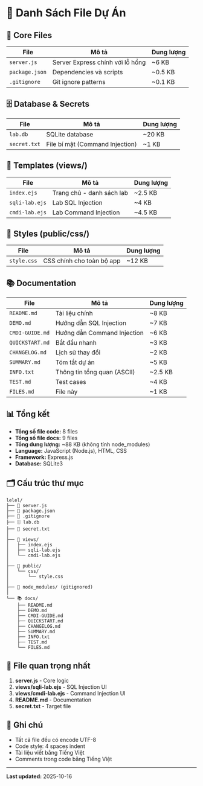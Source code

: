 # 📂 Danh Sách File Dự Án

## 🔧 Core Files

| File | Mô tả | Dung lượng |
|------|-------|-----------|
| `server.js` | Server Express chính với lỗ hổng | ~6 KB |
| `package.json` | Dependencies và scripts | ~0.5 KB |
| `.gitignore` | Git ignore patterns | ~0.1 KB |

## 🗄️ Database & Secrets

| File | Mô tả | Dung lượng |
|------|-------|-----------|
| `lab.db` | SQLite database | ~20 KB |
| `secret.txt` | File bí mật (Command Injection) | ~1 KB |

## 🎨 Templates (views/)

| File | Mô tả | Dung lượng |
|------|-------|-----------|
| `index.ejs` | Trang chủ - danh sách lab | ~2.5 KB |
| `sqli-lab.ejs` | Lab SQL Injection | ~4 KB |
| `cmdi-lab.ejs` | Lab Command Injection | ~4.5 KB |

## 💅 Styles (public/css/)

| File | Mô tả | Dung lượng |
|------|-------|-----------|
| `style.css` | CSS chính cho toàn bộ app | ~12 KB |

## 📚 Documentation

| File | Mô tả | Dung lượng |
|------|-------|-----------|
| `README.md` | Tài liệu chính | ~8 KB |
| `DEMO.md` | Hướng dẫn SQL Injection | ~7 KB |
| `CMDI-GUIDE.md` | Hướng dẫn Command Injection | ~6 KB |
| `QUICKSTART.md` | Bắt đầu nhanh | ~3 KB |
| `CHANGELOG.md` | Lịch sử thay đổi | ~2 KB |
| `SUMMARY.md` | Tóm tắt dự án | ~5 KB |
| `INFO.txt` | Thông tin tổng quan (ASCII) | ~2.5 KB |
| `TEST.md` | Test cases | ~4 KB |
| `FILES.md` | File này | ~1 KB |

## 📊 Tổng kết

- **Tổng số file code:** 8 files
- **Tổng số file docs:** 9 files
- **Tổng dung lượng:** ~88 KB (không tính node_modules)
- **Language:** JavaScript (Node.js), HTML, CSS
- **Framework:** Express.js
- **Database:** SQLite3

## 🗂️ Cấu trúc thư mục

```
lelel/
├── 📄 server.js
├── 📄 package.json
├── 📄 .gitignore
├── 🗄️ lab.db
├── 🚩 secret.txt
│
├── 📁 views/
│   ├── index.ejs
│   ├── sqli-lab.ejs
│   └── cmdi-lab.ejs
│
├── 📁 public/
│   └── css/
│       └── style.css
│
├── 📁 node_modules/ (gitignored)
│
└── 📚 docs/
    ├── README.md
    ├── DEMO.md
    ├── CMDI-GUIDE.md
    ├── QUICKSTART.md
    ├── CHANGELOG.md
    ├── SUMMARY.md
    ├── INFO.txt
    ├── TEST.md
    └── FILES.md
```

## 🎯 File quan trọng nhất

1. **server.js** - Core logic
2. **views/sqli-lab.ejs** - SQL Injection UI
3. **views/cmdi-lab.ejs** - Command Injection UI
4. **README.md** - Documentation
5. **secret.txt** - Target file

## 📝 Ghi chú

- Tất cả file đều có encode UTF-8
- Code style: 4 spaces indent
- Tài liệu viết bằng Tiếng Việt
- Comments trong code bằng Tiếng Việt

---

**Last updated:** 2025-10-16
